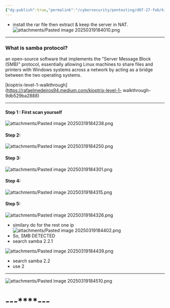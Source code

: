 ```yaml
---
{"dg-publish":true,"permalink":"/cybersecurity/pentesting/d07-27-feb/kioptrix-level-1/"}
---
```



- install the rar file then extract & keep the server in NAT.
![attachments/Pasted image 20250319184010.png](/img/user/Cybersecurity/Pentesting/D07_27%20Feb/attachments/Pasted%20image%2020250319184010.png)

---
### What is samba protocol?
an open-source software that implements the "Server Message Block (SMB)" protocol, essentially allowing Linux machines to share files and printers with Windows systems across a network by acting as a bridge between the two operating systems.

[kioptrix-level-1-walkthrough](https://rafaelmedeiros94.medium.com/kioptrix-level-1- walkthrough-9db529ba2888)

---
#### Step 1 : First scan yourself 
![attachments/Pasted image 20250319184238.png](/img/user/Cybersecurity/Pentesting/D07_27%20Feb/attachments/Pasted%20image%2020250319184238.png)

#### Step 2:
![attachments/Pasted image 20250319184250.png](/img/user/Cybersecurity/Pentesting/D07_27%20Feb/attachments/Pasted%20image%2020250319184250.png)

#### Step 3:
![attachments/Pasted image 20250319184301.png](/img/user/Cybersecurity/Pentesting/D07_27%20Feb/attachments/Pasted%20image%2020250319184301.png)

#### Step 4:
![attachments/Pasted image 20250319184315.png](/img/user/Cybersecurity/Pentesting/D07_27%20Feb/attachments/Pasted%20image%2020250319184315.png)

#### Step 5:
![attachments/Pasted image 20250319184326.png](/img/user/Cybersecurity/Pentesting/D07_27%20Feb/attachments/Pasted%20image%2020250319184326.png)

- similary do for the rest one ip
![attachments/Pasted image 20250319184402.png](/img/user/Cybersecurity/Pentesting/D07_27%20Feb/attachments/Pasted%20image%2020250319184402.png)
- So, SMB DETECTED
- search samba 2.2.1

![attachments/Pasted image 20250319184439.png](/img/user/Cybersecurity/Pentesting/D07_27%20Feb/attachments/Pasted%20image%2020250319184439.png)
- search samba 2.2
- use 2

----

![attachments/Pasted image 20250319184510.png](/img/user/Cybersecurity/Pentesting/D07_27%20Feb/attachments/Pasted%20image%2020250319184510.png)

#                                    ---****---
